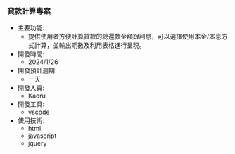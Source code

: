 ### 貸款計算專案
- 主要功能:
    - 提供使用者方便計算貸款的總還款金額跟利息，可以選擇使用本金/本息方式計算，並輸出期數及利用表格進行呈現。
- 開發時間:
    - 2024/1/26
- 開發預計週期:
    - 一天
- 開發人員:
    - Kaoru
- 開發工具:
    - vscode
- 使用技術:
    - html
    - javascript
    - jquery